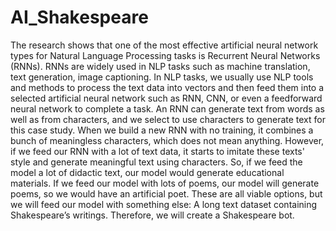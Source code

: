 # AI_Shakespeare
The research shows that one of the most effective artificial neural network types for Natural Language Processing tasks is Recurrent Neural Networks (RNNs). RNNs are widely used in NLP tasks such as machine translation, text generation, image captioning. In NLP tasks, we usually use NLP tools and methods to process the text data into vectors and then feed them into a selected artificial neural network such as RNN, CNN, or even a feedforward neural network to complete a task. An RNN can generate text from words as well as from characters, and we select to use characters to generate text for this case study. When we build a new RNN with no training, it combines a bunch of meaningless characters, which does not mean anything. However, if we feed our RNN with a lot of text data, it starts to imitate these texts' style and generate meaningful text using characters. So, if we feed the model a lot of didactic text, our model would generate educational materials. If we feed our model with lots of poems, our model will generate poems, so we would have an artificial poet. These are all viable options, but we will feed our model with something else: A long text dataset containing Shakespeare’s writings. Therefore, we will create a Shakespeare bot.
